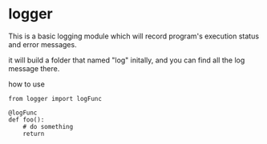 # logger
This is a basic logging module which will record program's execution status and error messages.

it will build a folder that named "log" initally, and you can find all the log message there.

how to use 
```python=
from logger import logFunc

@logFunc
def foo():    
    # do something
    return
```
